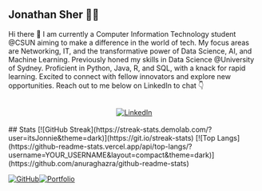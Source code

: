 ## Jonathan Sher 👨‍💻


Hi there 👋
 I am currently a Computer Information Technology student @CSUN aiming to make a difference in the world of tech. My focus areas are Networking, IT, and the transformative power of Data Science, AI, and Machine Learning.  Previously honed my skills in Data Science @University of Sydney.  Proficient in Python, Java, R, and SQL, with a knack for rapid learning.  Excited to connect with fellow innovators and explore new opportunities. Reach out to me below on LinkedIn to chat 👇
<div align="center">
  <br>
  <a href="https://www.linkedin.com/in/jonathan-sher/">
    <img src="https://custom-icon-badges.demolab.com/badge/LinkedIn-0A66C2?logo=linkedin-white&logoColor=fff" alt="LinkedIn">
  </a>
</div>

 
<br>
## Stats
[![GitHub Streak](https://streak-stats.demolab.com/?user=itsJonnie&theme=dark)](https://git.io/streak-stats)
[![Top Langs](https://github-readme-stats.vercel.app/api/top-langs/?username=YOUR_USERNAME&layout=compact&theme=dark)](https://github.com/anuraghazra/github-readme-stats)





[![GitHub](https://img.shields.io/badge/GitHub-100000?style=for-the-badge&logo=github&logoColor=white)](https://github.com/itsJonnie)[![Portfolio](https://img.shields.io/badge/Portfolio-000080?style=for-the-badge&logo=google-chrome&logoColor=white)](https://itsjonnie.github.io/jsher.github.io/)


